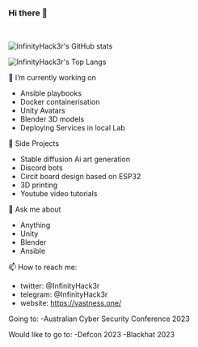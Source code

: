 ### Hi there 👋
<a href="https://github.com/InfinityHack3r/InfinityHack3r"><img alt="" src="https://komarev.com/ghpvc/?username=InfinityHack3r&style=flat-square&color=7a0de0"></a>
<a href="https://www.youtube.com/InfinityHacker"><img alt="" src="https://img.shields.io/youtube/channel/subscribers/UCk8dxhgqeuOm6pUf3ZYGP7w"></a>
<a href="https://github.com/InfinityHack3r/InfinityHack3r"><img alt="" src="https://img.shields.io/badge/OS-Win10/11|RedHat 8/9|Ubuntu 22.04 -7a0de0"></a>
<a href="https://github.com/InfinityHack3r/InfinityHack3r"><img alt="" src="https://img.shields.io/badge/Code-Bash/CSharp/Bash-7a0de0"></a>

![InfinityHack3r's GitHub stats](https://github-readme-stats.vercel.app/api?username=InfinityHack3r&count_private=true&show_icons=true&bg_color=121212&title_color=7f00ff&text_color=cccccc&icon_color=ac07bf&border_color=7f00ff)

![InfinityHack3r's Top Langs](https://github-readme-stats.vercel.app//api/top-langs/?username=InfinityHack3r&count_private=false&show_icons=true&bg_color=121212&title_color=7f00ff&text_color=cccccc&icon_color=ac07bf&border_color=7f00ff)

🔭 I’m currently working on 
- Ansible playbooks
- Docker containerisation
- Unity Avatars
- Blender 3D models
- Deploying Services in local Lab

🔭 Side Projects
- Stable diffusion Ai art generation
- Discord bots 
- Circit board design based on ESP32
- 3D printing
- Youtube video tutorials

💬 Ask me about 
- Anything
- Unity
- Blender
- Ansible

📫 How to reach me:
- twitter: @InfinityHack3r
- telegram: @InfinityHack3r
- website: https://vastness.one/

Going to:
-Australian Cyber Security Conference 2023

Would like to go to:
-Defcon 2023
-Blackhat 2023

